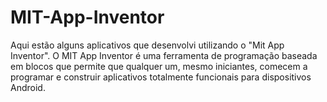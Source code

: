 # MIT-App-Inventor
Aqui estão alguns aplicativos que desenvolvi utilizando o "Mit App Inventor".
O MIT App Inventor é uma ferramenta de programação baseada em blocos que permite que qualquer um, mesmo iniciantes, comecem a programar e construir aplicativos totalmente funcionais para dispositivos Android.
